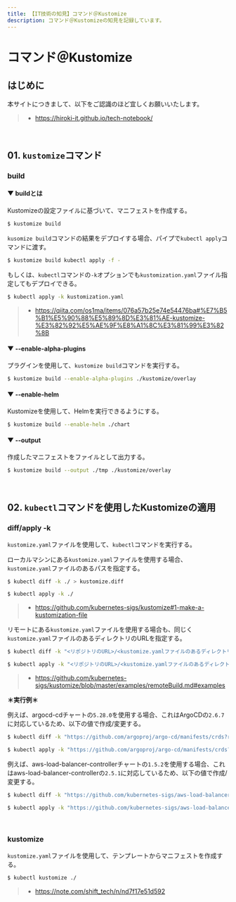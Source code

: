 ```yaml
---
title: 【IT技術の知見】コマンド＠Kustomize
description: コマンド＠Kustomizeの知見を記録しています。
---
```


# コマンド＠Kustomize

## はじめに

本サイトにつきまして、以下をご認識のほど宜しくお願いいたします。

> - https://hiroki-it.github.io/tech-notebook/

<br>

## 01. `kustomize`コマンド

### build

#### ▼ buildとは

Kustomizeの設定ファイルに基づいて、マニフェストを作成する。

```bash
$ kustomize build
```

`kusomize build`コマンドの結果をデプロイする場合、パイプで`kubectl apply`コマンドに渡す。

```bash
$ kustomize build kubectl apply -f -
```

もしくは、`kubectl`コマンドの`-k`オプションでも`kustomization.yaml`ファイル指定してもデプロイできる。

```bash
$ kubectl apply -k kustomization.yaml
```

> - https://qiita.com/os1ma/items/076a57b25e74e54476ba#%E7%B5%B1%E5%90%88%E5%89%8D%E3%81%AE-kustomize-%E3%82%92%E5%AE%9F%E8%A1%8C%E3%81%99%E3%82%8B

#### ▼ --enable-alpha-plugins

プラグインを使用して、`kustomize build`コマンドを実行する。

```bash
$ kustomize build --enable-alpha-plugins ./kustomize/overlay
```

#### ▼ --enable-helm

Kustomizeを使用して、Helmを実行できるようにする。

```bash
$ kustomize build --enable-helm ./chart
```

#### ▼ --output

作成したマニフェストをファイルとして出力する。

```bash
$ kustomize build --output ./tmp ./kustomize/overlay
```

<br>

## 02. `kubectl`コマンドを使用したKustomizeの適用

### diff/apply -k

`kustomize.yaml`ファイルを使用して、`kubectl`コマンドを実行する。

ローカルマシンにある`kustomize.yaml`ファイルを使用する場合、`kustomize.yaml`ファイルのあるパスを指定する。

```bash
$ kubectl diff -k ./ > kustomize.diff

$ kubectl apply -k ./
```

> - https://github.com/kubernetes-sigs/kustomize#1-make-a-kustomization-file

リモートにある`kustomize.yaml`ファイルを使用する場合も、同じく`kustomize.yaml`ファイルのあるディレクトリのURLを指定する。

```bash
$ kubectl diff -k "<リポジトリのURL>/<kustomize.yamlファイルのあるディレクトリ>?ref=<タグ>" > kustomize.diff

$ kubectl apply -k "<リポジトリのURL>/<kustomize.yamlファイルのあるディレクトリ>?ref=<タグ>"
```

> - https://github.com/kubernetes-sigs/kustomize/blob/master/examples/remoteBuild.md#examples

**＊実行例＊**

例えば、argocd-cdチャートの`5.28.0`を使用する場合、これはArgoCDの`2.6.7`に対応しているため、以下の値で作成/変更する。

```bash
$ kubectl diff -k "https://github.com/argoproj/argo-cd/manifests/crds?ref=v2.6.7"

$ kubectl apply -k "https://github.com/argoproj/argo-cd/manifests/crds?ref=v2.6.7"
```

例えば、aws-load-balancer-controllerチャートの`1.5.2`を使用する場合、これはaws-load-balancer-controllerの`2.5.1`に対応しているため、以下の値で作成/変更する。

```bash
$ kubectl diff -k "https://github.com/kubernetes-sigs/aws-load-balancer-controller/helm/aws-load-balancer-controller/crds?ref=v2.5.1"

$ kubectl apply -k "https://github.com/kubernetes-sigs/aws-load-balancer-controller/helm/aws-load-balancer-controller/crds?ref=v2.5.1"
```

<br>

### kustomize

`kustomize.yaml`ファイルを使用して、テンプレートからマニフェストを作成する。

```bash
$ kubectl kustomize ./
```

> - https://note.com/shift_tech/n/nd7f17e51d592

<br>
